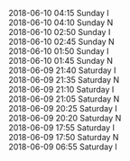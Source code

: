 2018-06-10 04:15 Sunday  I  
2018-06-10 04:10 Sunday  N  
2018-06-10 02:50 Sunday  I  
2018-06-10 02:45 Sunday  N  
2018-06-10 01:50 Sunday  I  
2018-06-10 01:45 Sunday  N  
2018-06-09 21:40 Saturday  I  
2018-06-09 21:35 Saturday  N  
2018-06-09 21:10 Saturday  I  
2018-06-09 21:05 Saturday  N  
2018-06-09 20:25 Saturday  I  
2018-06-09 20:20 Saturday  N  
2018-06-09 17:55 Saturday  I  
2018-06-09 17:50 Saturday  N  
2018-06-09 06:55 Saturday  I  

